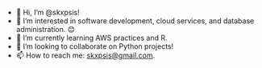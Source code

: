- 👋 Hi, I’m @skxpsis!
- 👀 I’m interested in software development, cloud services, and database administration. 😊
- 🌱 I’m currently learning AWS practices and R.
- 💞️ I’m looking to collaborate on Python projects!
- 📫 How to reach me: skxpsis@gmail.com.

<!---
skxpsis/skxpsis is a ✨ special ✨ repository because its `README.md` (this file) appears on your GitHub profile.
You can click the Preview link to take a look at your changes.
--->
